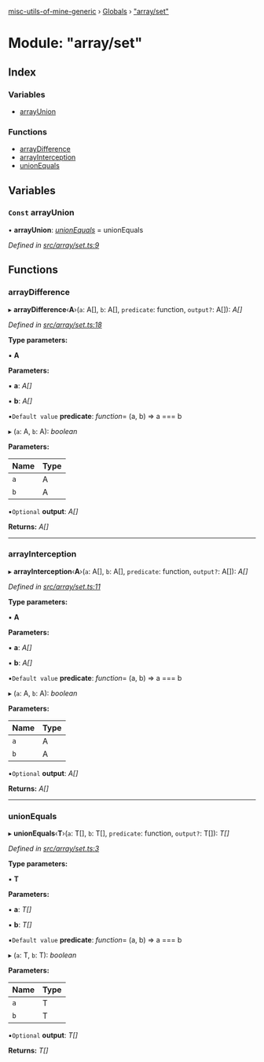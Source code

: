 [misc-utils-of-mine-generic](../README.md) › [Globals](../globals.md) › ["array/set"](_array_set_.md)

# Module: "array/set"

## Index

### Variables

* [arrayUnion](_array_set_.md#const-arrayunion)

### Functions

* [arrayDifference](_array_set_.md#arraydifference)
* [arrayInterception](_array_set_.md#arrayinterception)
* [unionEquals](_array_set_.md#unionequals)

## Variables

### `Const` arrayUnion

• **arrayUnion**: *[unionEquals](_array_set_.md#unionequals)* = unionEquals

*Defined in [src/array/set.ts:9](https://github.com/cancerberoSgx/misc-utils-of-mine/blob/4b5e32c/misc-utils-of-mine-generic/src/array/set.ts#L9)*

## Functions

###  arrayDifference

▸ **arrayDifference**‹**A**›(`a`: A[], `b`: A[], `predicate`: function, `output?`: A[]): *A[]*

*Defined in [src/array/set.ts:18](https://github.com/cancerberoSgx/misc-utils-of-mine/blob/4b5e32c/misc-utils-of-mine-generic/src/array/set.ts#L18)*

**Type parameters:**

▪ **A**

**Parameters:**

▪ **a**: *A[]*

▪ **b**: *A[]*

▪`Default value`  **predicate**: *function*= (a, b) => a === b

▸ (`a`: A, `b`: A): *boolean*

**Parameters:**

Name | Type |
------ | ------ |
`a` | A |
`b` | A |

▪`Optional`  **output**: *A[]*

**Returns:** *A[]*

___

###  arrayInterception

▸ **arrayInterception**‹**A**›(`a`: A[], `b`: A[], `predicate`: function, `output?`: A[]): *A[]*

*Defined in [src/array/set.ts:11](https://github.com/cancerberoSgx/misc-utils-of-mine/blob/4b5e32c/misc-utils-of-mine-generic/src/array/set.ts#L11)*

**Type parameters:**

▪ **A**

**Parameters:**

▪ **a**: *A[]*

▪ **b**: *A[]*

▪`Default value`  **predicate**: *function*= (a, b) => a === b

▸ (`a`: A, `b`: A): *boolean*

**Parameters:**

Name | Type |
------ | ------ |
`a` | A |
`b` | A |

▪`Optional`  **output**: *A[]*

**Returns:** *A[]*

___

###  unionEquals

▸ **unionEquals**‹**T**›(`a`: T[], `b`: T[], `predicate`: function, `output?`: T[]): *T[]*

*Defined in [src/array/set.ts:3](https://github.com/cancerberoSgx/misc-utils-of-mine/blob/4b5e32c/misc-utils-of-mine-generic/src/array/set.ts#L3)*

**Type parameters:**

▪ **T**

**Parameters:**

▪ **a**: *T[]*

▪ **b**: *T[]*

▪`Default value`  **predicate**: *function*= (a, b) => a === b

▸ (`a`: T, `b`: T): *boolean*

**Parameters:**

Name | Type |
------ | ------ |
`a` | T |
`b` | T |

▪`Optional`  **output**: *T[]*

**Returns:** *T[]*
